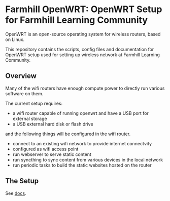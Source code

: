 # Farmhill OpenWRT: OpenWRT Setup for Farmhill Learning Community

OpenWRT is an open-source operating system for wireless routers, based on Linux. 

This repository contains the scripts, config files and documentation for OpenWRT setup used for setting up wireless network at Farmhill Learning Community.

## Overview

Many of the wifi routers have enough compute power to directly run various software on them. 

The current setup requires:

* a wifi router capable of running openwrt and have a USB port for external storage
* a USB external hard disk or flash drive

and the following things will be configured in the wifi router.

* connect to an existing wifi network to provide internet connectvity
* configured as wifi access point 
* run webserver to serve static content
* run syncthing to sync content from various devices in the local network
* run periodic tasks to build the static websites hosted on the router

## The Setup 

See [docs](docs/index.md).
